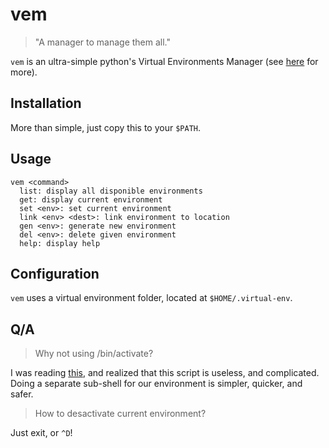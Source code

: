 # vem

> "A manager to manage them all."

`vem` is an ultra-simple python's Virtual Environments Manager (see [here](https://virtualenv.pypa.io/en/stable/) for more).

## Installation

More than simple, just copy this to your `$PATH`.

## Usage

```
vem <command>
  list: display all disponible environments
  get: display current environment
  set <env>: set current environment
  link <env> <dest>: link environment to location
  gen <env>: generate new environment
  del <env>: delete given environment
  help: display help
```

## Configuration

`vem` uses a virtual environment folder, located at `$HOME/.virtual-env`.

## Q/A

> Why not using <env>/bin/activate?

I was reading [this](https://gist.github.com/datagrok/2199506), and realized that this script is useless, and complicated. Doing a separate sub-shell for our environment is simpler, quicker, and safer.

> How to desactivate current environment?

Just exit, or `^D`!

